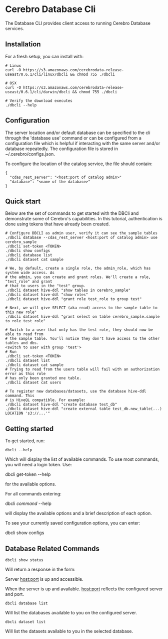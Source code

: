# Cerebro Database Cli

The Database CLI provides client access to running Cerebro Database services.

## Installation

For a fresh setup, you can install with:

    # Linux
    curl -O https://s3.amazonaws.com/cerebrodata-release-useast/0.6.1/cli/linux/dbcli && chmod 755 ./dbcli

    # OSX
    curl -O https://s3.amazonaws.com/cerebrodata-release-useast/0.6.1/cli/darwin/dbcli && chmod 755 ./dbcli

    # Verify the download executes
    ./dbcli --help

## Configuration

The server location and/or default database can be specified to the cli through the
'database use' command or can be configured from a configuration file which is helpful
if interacting with the same server and/or database repeatedly. The configuration file
is stored in ~/.cerebro/configs.json.

To configure the location of the catalog service, the file should contain:

```shell
{
  "cdas_rest_server": "<host:port of catalog admin>"
  "database": "<name of the database>"
}
```

## Quick start

Below are the set of commands to get started with the DBCli and demonstrate some of
Cerebro's capabilities. In this tutorial, authentication is done using tokens that
have already been created.

```shell
# Configure DBCLI as admin user, verify it can see the sample tables
./dbcli database --cdas_rest_server <host:port of catalog admin> use cerebro_sample
./dbcli set-token <TOKEN>
./dbcli show configs
./dbcli database list
./dbcli dataset cat sample

# We, by default, create a single role, the admin_role, which has system wide access. As
# the admin, you can create and grant roles. We'll create a role, "test_role" and grant
# that to users in the "test" group.
./dbcli dataset hive-ddl "show tables in cerebro_sample"
./dbcli dataset hive-ddl "show roles"
./dbcli dataset hive-ddl "grant role test_role to group test"

# Next, we will give SELECT (aka read) access to the sample table to this new role"
./dbcli dataset hive-ddl "grant select on table cerebro_sample.sample to role test_role"

# Switch to a user that only has the test role, they should now be able to read from
# the sample table. You'll notice they don't have access to the other tables and dbs.
<switch to user with group 'test'>
# Run
./dbcli set-token <TOKEN>
./dbcli dataset list
./dbcli dataset cat sample
# Trying to read from the users table will fail with an authorization error as this role
# has only been granted one table.
./dbcli dataset cat users

# To register new databases/datasets, use the database hive-ddl command. This
# is HiveQL compatible. For example:
./dbcli dataset hive-ddl "create database test_db"
./dbcli dataset hive-ddl "create external table test_db.new_table(...) LOCATION 's3://...'"
```

## Getting started

To get started, run:

    dbcli --help

Which will display the list of available commands.  To use most commands, you
will need a login token.  Use:

dbcli get-token --help

for the available options.

For all commands entering:

dbcli *command* --help

will display the available options and a brief description of each option.

To see your currently saved configuration options, you can enter:

   dbcli show configs

## Database Related Commands

    dbcli show status

Will return a response in the form:

Server <host:port> is up and accessible.

When the server is up and available. <host:port> reflects the configured server and port.

    dbcli database list

Will list the databases available to you on the configured server.

    dbcli dataset list

Will list the datasets available to you in the selected database.
